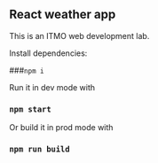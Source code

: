 ## React weather app

This is an ITMO web development lab.

Install dependencies:

###`npm i`

Run it in dev mode with

### `npm start`

Or build it in prod mode with

### `npm run build`


